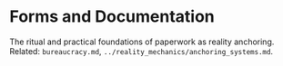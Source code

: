# Forms and Documentation

The ritual and practical foundations of paperwork as reality anchoring. Related: `bureaucracy.md`, `../reality_mechanics/anchoring_systems.md`.

